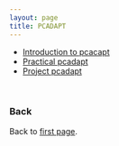 ```yaml
---
layout: page
title: PCADAPT
---
```


* [Introduction to pcacapt](../data/pcadapt_intro.pdf)
* [Practical pcadapt](./PCAdapt_practical.md)
* [Project pcadapt](./PCAdapt_practical.md)

<br/>

### Back

Back to [first page](../index.md).
